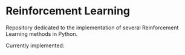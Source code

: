 # Reinforcement Learning

Repository dedicated to the implementation of several Reinforcement Learning methods in Python.

Currently implemented:
